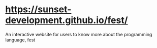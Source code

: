 # https://sunset-development.github.io/fest/

An interactive website for users to know more about the programming language, fest
